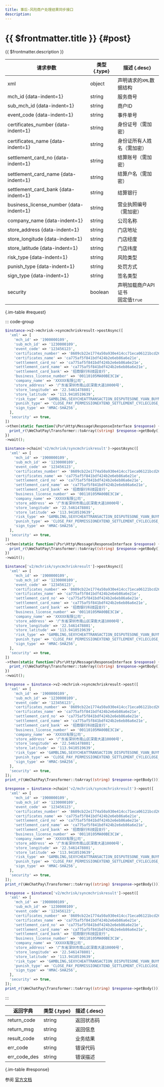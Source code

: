 ```yaml
---
title: 事后-风险商户处理结果同步接口
description: 
---
```


# {{ $frontmatter.title }} {#post}

{{ $frontmatter.description }}

| 请求参数 | 类型 {.type} | 描述 {.desc}
| --- | --- | ---
| xml | object | 声明请求的`XML`数据结构
| mch_id {data-indent=1} | string | 服务商号
| sub_mch_id {data-indent=1} | string | 商户ID
| event_code {data-indent=1} | string | 事件单号
| certificates_number {data-indent=1} | string | 身份证号（需加密）
| certificates_name {data-indent=1} | string | 身份证所有人姓名（需加密）
| settlement_card_no {data-indent=1} | string | 结算账号（需加密）
| settlement_card_name {data-indent=1} | string | 结算户名（需加密）
| settlement_card_bank {data-indent=1} | string | 结算银行
| business_license_number {data-indent=1} | string | 营业执照编号（需加密）
| company_name {data-indent=1} | string | 公司名称
| store_address {data-indent=1} | string | 门店地址
| store_longitude {data-indent=1} | string | 门店经度
| store_latitude {data-indent=1} | string | 门店纬度
| risk_type {data-indent=1} | string | 风险类型
| punish_type {data-indent=1} | string | 处罚方式
| sign_type {data-indent=1} | string | 签名类型
| security | boolean | 声明加载商户API证书<br/>固定值`true`

{.im-table #request}

::: code-group

```php [异步纯链式]
$instance->v2->mchrisk->syncmchriskresult->postAsync([
  'xml' => [
    'mch_id' => '1900000109',
    'sub_mch_id' => '1230000109',
    'event_code' => '123456123',
    'certificates_number' => '8609cb22e1774a50a930e414cc71eca06121bcd266335cda230d24a7886a8d9f',
    'certificates_name' => 'ca775af5f841bdf424b2e6eb86a6e21e',
    'settlement_card_no' => 'ca775af5f841bdf424b2e6eb86a6e21e',
    'settlement_card_name' => 'ca775af5f841bdf424b2e6eb86a6e21e',
    'settlement_card_bank' => '招商银行科技园支行',
    'business_license_number' => '00110105MA00BE3C1W',
    'company_name' => 'XXXXX有限公司',
    'store_address' => '广东省深圳市南山区深南大道10000号',
    'store_longitude' => '22.5461478801',
    'store_latitude' => '113.9410519639',
    'risk_type' => 'GAMBLING,SEXYCHEATTRANSACTION_DISPUTESONE_YUAN_BUYMULTILEVEL_DISTRIBUTION_REBATEOTHERNO_ABNORMALITIES',
    'punish_type' => 'CLOSE_PAY_PERMISSIONEXTEND_SETTLEMENT_CYCLECLOSE_WITHDRAW_CASHCLEAN_UPOTHER',
    'sign_type' => 'HMAC-SHA256',
  ],
  'security' => true,
])
->then(static function(\Psr\Http\Message\ResponseInterface $response) {
  print_r(\WeChatPay\Transformer::toArray((string) $response->getBody()));
})
->wait();
```

```php [异步声明式]
$instance->chain('v2/mchrisk/syncmchriskresult')->postAsync([
  'xml' => [
    'mch_id' => '1900000109',
    'sub_mch_id' => '1230000109',
    'event_code' => '123456123',
    'certificates_number' => '8609cb22e1774a50a930e414cc71eca06121bcd266335cda230d24a7886a8d9f',
    'certificates_name' => 'ca775af5f841bdf424b2e6eb86a6e21e',
    'settlement_card_no' => 'ca775af5f841bdf424b2e6eb86a6e21e',
    'settlement_card_name' => 'ca775af5f841bdf424b2e6eb86a6e21e',
    'settlement_card_bank' => '招商银行科技园支行',
    'business_license_number' => '00110105MA00BE3C1W',
    'company_name' => 'XXXXX有限公司',
    'store_address' => '广东省深圳市南山区深南大道10000号',
    'store_longitude' => '22.5461478801',
    'store_latitude' => '113.9410519639',
    'risk_type' => 'GAMBLING,SEXYCHEATTRANSACTION_DISPUTESONE_YUAN_BUYMULTILEVEL_DISTRIBUTION_REBATEOTHERNO_ABNORMALITIES',
    'punish_type' => 'CLOSE_PAY_PERMISSIONEXTEND_SETTLEMENT_CYCLECLOSE_WITHDRAW_CASHCLEAN_UPOTHER',
    'sign_type' => 'HMAC-SHA256',
  ],
  'security' => true,
])
->then(static function(\Psr\Http\Message\ResponseInterface $response) {
  print_r(\WeChatPay\Transformer::toArray((string) $response->getBody()));
})
->wait();
```

```php [异步属性式]
$instance['v2/mchrisk/syncmchriskresult']->postAsync([
  'xml' => [
    'mch_id' => '1900000109',
    'sub_mch_id' => '1230000109',
    'event_code' => '123456123',
    'certificates_number' => '8609cb22e1774a50a930e414cc71eca06121bcd266335cda230d24a7886a8d9f',
    'certificates_name' => 'ca775af5f841bdf424b2e6eb86a6e21e',
    'settlement_card_no' => 'ca775af5f841bdf424b2e6eb86a6e21e',
    'settlement_card_name' => 'ca775af5f841bdf424b2e6eb86a6e21e',
    'settlement_card_bank' => '招商银行科技园支行',
    'business_license_number' => '00110105MA00BE3C1W',
    'company_name' => 'XXXXX有限公司',
    'store_address' => '广东省深圳市南山区深南大道10000号',
    'store_longitude' => '22.5461478801',
    'store_latitude' => '113.9410519639',
    'risk_type' => 'GAMBLING,SEXYCHEATTRANSACTION_DISPUTESONE_YUAN_BUYMULTILEVEL_DISTRIBUTION_REBATEOTHERNO_ABNORMALITIES',
    'punish_type' => 'CLOSE_PAY_PERMISSIONEXTEND_SETTLEMENT_CYCLECLOSE_WITHDRAW_CASHCLEAN_UPOTHER',
    'sign_type' => 'HMAC-SHA256',
  ],
  'security' => true,
])
->then(static function(\Psr\Http\Message\ResponseInterface $response) {
  print_r(\WeChatPay\Transformer::toArray((string) $response->getBody()));
})
->wait();
```

```php [同步纯链式]
$response = $instance->v2->mchrisk->syncmchriskresult->post([
  'xml' => [
    'mch_id' => '1900000109',
    'sub_mch_id' => '1230000109',
    'event_code' => '123456123',
    'certificates_number' => '8609cb22e1774a50a930e414cc71eca06121bcd266335cda230d24a7886a8d9f',
    'certificates_name' => 'ca775af5f841bdf424b2e6eb86a6e21e',
    'settlement_card_no' => 'ca775af5f841bdf424b2e6eb86a6e21e',
    'settlement_card_name' => 'ca775af5f841bdf424b2e6eb86a6e21e',
    'settlement_card_bank' => '招商银行科技园支行',
    'business_license_number' => '00110105MA00BE3C1W',
    'company_name' => 'XXXXX有限公司',
    'store_address' => '广东省深圳市南山区深南大道10000号',
    'store_longitude' => '22.5461478801',
    'store_latitude' => '113.9410519639',
    'risk_type' => 'GAMBLING,SEXYCHEATTRANSACTION_DISPUTESONE_YUAN_BUYMULTILEVEL_DISTRIBUTION_REBATEOTHERNO_ABNORMALITIES',
    'punish_type' => 'CLOSE_PAY_PERMISSIONEXTEND_SETTLEMENT_CYCLECLOSE_WITHDRAW_CASHCLEAN_UPOTHER',
    'sign_type' => 'HMAC-SHA256',
  ],
  'security' => true,
]);
print_r(\WeChatPay\Transformer::toArray((string) $response->getBody()));
```

```php [同步声明式]
$response = $instance->chain('v2/mchrisk/syncmchriskresult')->post([
  'xml' => [
    'mch_id' => '1900000109',
    'sub_mch_id' => '1230000109',
    'event_code' => '123456123',
    'certificates_number' => '8609cb22e1774a50a930e414cc71eca06121bcd266335cda230d24a7886a8d9f',
    'certificates_name' => 'ca775af5f841bdf424b2e6eb86a6e21e',
    'settlement_card_no' => 'ca775af5f841bdf424b2e6eb86a6e21e',
    'settlement_card_name' => 'ca775af5f841bdf424b2e6eb86a6e21e',
    'settlement_card_bank' => '招商银行科技园支行',
    'business_license_number' => '00110105MA00BE3C1W',
    'company_name' => 'XXXXX有限公司',
    'store_address' => '广东省深圳市南山区深南大道10000号',
    'store_longitude' => '22.5461478801',
    'store_latitude' => '113.9410519639',
    'risk_type' => 'GAMBLING,SEXYCHEATTRANSACTION_DISPUTESONE_YUAN_BUYMULTILEVEL_DISTRIBUTION_REBATEOTHERNO_ABNORMALITIES',
    'punish_type' => 'CLOSE_PAY_PERMISSIONEXTEND_SETTLEMENT_CYCLECLOSE_WITHDRAW_CASHCLEAN_UPOTHER',
    'sign_type' => 'HMAC-SHA256',
  ],
  'security' => true,
]);
print_r(\WeChatPay\Transformer::toArray((string) $response->getBody()));
```

```php [同步属性式]
$response = $instance['v2/mchrisk/syncmchriskresult']->post([
  'xml' => [
    'mch_id' => '1900000109',
    'sub_mch_id' => '1230000109',
    'event_code' => '123456123',
    'certificates_number' => '8609cb22e1774a50a930e414cc71eca06121bcd266335cda230d24a7886a8d9f',
    'certificates_name' => 'ca775af5f841bdf424b2e6eb86a6e21e',
    'settlement_card_no' => 'ca775af5f841bdf424b2e6eb86a6e21e',
    'settlement_card_name' => 'ca775af5f841bdf424b2e6eb86a6e21e',
    'settlement_card_bank' => '招商银行科技园支行',
    'business_license_number' => '00110105MA00BE3C1W',
    'company_name' => 'XXXXX有限公司',
    'store_address' => '广东省深圳市南山区深南大道10000号',
    'store_longitude' => '22.5461478801',
    'store_latitude' => '113.9410519639',
    'risk_type' => 'GAMBLING,SEXYCHEATTRANSACTION_DISPUTESONE_YUAN_BUYMULTILEVEL_DISTRIBUTION_REBATEOTHERNO_ABNORMALITIES',
    'punish_type' => 'CLOSE_PAY_PERMISSIONEXTEND_SETTLEMENT_CYCLECLOSE_WITHDRAW_CASHCLEAN_UPOTHER',
    'sign_type' => 'HMAC-SHA256',
  ],
  'security' => true,
]);
print_r(\WeChatPay\Transformer::toArray((string) $response->getBody()));
```

:::

| 返回字典 | 类型 {.type} | 描述 {.desc}
| --- | --- | ---
| return_code | string | 返回状态码
| return_msg | string | 返回信息
| result_code | string | 业务结果
| err_code | string | 错误代码
| err_code_des | string | 错误描述

{.im-table #response}

参阅 [官方文档](https://pay.weixin.qq.com/wiki/doc/api/mch_bank.php?chapter=9_291)
